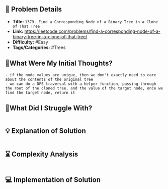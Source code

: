 ## 📝 Problem Details

- **Title:** `1379. Find a Corresponding Node of a Binary Tree in a Clone of That Tree`
- **Link:** https://leetcode.com/problems/find-a-corresponding-node-of-a-binary-tree-in-a-clone-of-that-tree/
- **Difficulty:** #Easy 
- **Tags/Categories:** #Trees 

## 💭What Were My Initial Thoughts?

```
- if the node values are unique, then we don't exactly need to care about the contents of the original tree
- we can do a DFS traversal with a helper function, passing through the root of the cloned tree, and the value of the target node, once we find the target node, return it 
```

## 🤔What Did I Struggle With?

```

```

## 💡 Explanation of Solution

```

```

## ⌛ Complexity Analysis

```

```

## 💻 Implementation of Solution

```cpp

```